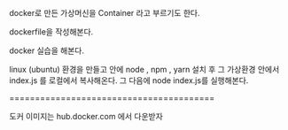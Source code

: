 docker로 만든 가상머신을 Container 라고 부르기도 한다.

dockerfile을 작성해본다.

docker 실습을 해본다.

linux (ubuntu) 환경을 만들고
안에 node , npm , yarn 설치 후
그 가상환경 안에서 index.js 를 로컬에서 복사해온다.
그 다음에 node index.js를 실행해본다.

========================================

도커 이미지는 hub.docker.com 에서 다운받자